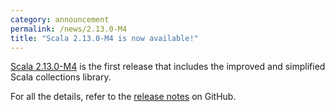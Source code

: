 ```yaml
---
category: announcement
permalink: /news/2.13.0-M4
title: "Scala 2.13.0-M4 is now available!"
---
```

[Scala 2.13.0-M4](https://github.com/scala/scala/releases/tag/v2.13.0-M4) is the first release that includes the improved and simplified Scala collections library.

For all the details, refer to the [release notes](https://github.com/scala/scala/releases/tag/v2.13.0-M4) on GitHub.
